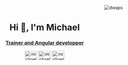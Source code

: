 <p align="right"> <img src="https://komarev.com/ghpvc/?username=dwaps&label=Views&color=ffab5c&style=flat" alt="dwaps" /> </p>

<h1 align="center">Hi 👋, I'm Michael</h1>
<h3 align="center"><a target="_blank" href="https://dwaps.fr">Trainer and Angular developper</a></h3>

<p align="center">
<a href="https://codepen.io/michael-cornillon" target="blank"><img align="center" src="https://raw.githubusercontent.com/rahuldkjain/github-profile-readme-generator/master/src/images/icons/Social/codepen.svg" alt="michael-cornillon" height="30" width="40" /></a>
<a href="https://linkedin.com/in/michael-cornillon-developpeur-formateur-java-angular" target="blank"><img align="center" src="https://raw.githubusercontent.com/rahuldkjain/github-profile-readme-generator/master/src/images/icons/Social/linked-in-alt.svg" alt="michael-cornillon-developpeur-formateur-java-angular" height="30" width="40" /></a>
<a href="https://www.youtube.com/@michael-cornillon" target="blank"><img align="center" src="https://raw.githubusercontent.com/rahuldkjain/github-profile-readme-generator/master/src/images/icons/Social/youtube.svg" alt="michael-cornillon" height="30" width="40" /></a>
</p>
